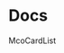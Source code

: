 <script setup>
import McoCardList from './base-component/src/components/car-list'
</script>

# Docs

McoCardList

<McoCardList />
